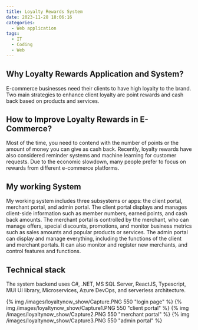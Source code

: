 ```yaml
---
title: Loyalty Rewards System
date: 2023-11-28 18:06:16
categories:
  - Web application
tags:
  - IT
  - Coding
  - Web
---
```


## Why Loyalty Rewards Application and System?

E-commerce businesses need their clients to have high loyalty to the brand. Two main strategies to enhance client loyalty are point rewards and cash back based on products and services.

<!--more-->

## How to Improve Loyalty Rewards in E-Commerce?

Most of the time, you need to contend with the number of points or the amount of money you can give as cash back. Recently, loyalty rewards have also considered reminder systems and machine learning for customer requests. Due to the economic slowdown, many people prefer to focus on rewards from different e-commerce platforms.

## My working System

My working system includes three subsystems or apps: the client portal, merchant portal, and admin portal. The client portal displays and manages client-side information such as member numbers, earned points, and cash back amounts. The merchant portal is controlled by the merchant, who can manage offers, special discounts, promotions, and monitor business metrics such as sales amounts and popular products or services. The admin portal can display and manage everything, including the functions of the client and merchant portals. It can also monitor and register new merchants, and control features and functions.

## Technical stack

The system backend uses C#, .NET, MS SQL Server, ReactJS, Typescript, MUI UI library, Microservices, Azure DevOps, and serverless architecture.

{% img /images/loyaltynow_show/Capture.PNG 550 "login page" %} {% img /images/loyaltynow_show/Capture1.PNG 550 "client portal" %} {% img /images/loyaltynow_show/Capture2.PNG 550 "merchant portal" %} {% img /images/loyaltynow_show/Capture3.PNG 550 "admin portal" %}
